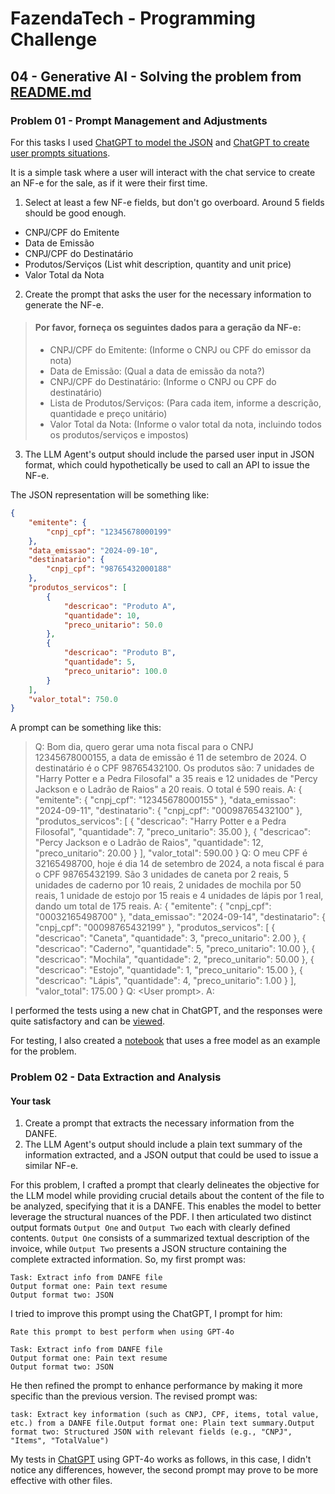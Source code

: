 <!-- @format -->

# FazendaTech - Programming Challenge

## 04 - Generative AI - Solving the problem from [README.md](README.md)

### Problem 01 - Prompt Management and Adjustments

For this tasks I used
[ChatGPT to model the JSON](https://chatgpt.com/share/676b3042-603d-4f56-8080-351735693f3a) and [ChatGPT to create user prompts situations](https://chatgpt.com/share/10cc94fb-c63c-4662-b258-b6ec4d10f85d).

It is a simple task where a user will interact with the chat service to create an NF-e for the sale, as if it were their first time.

1. Select at least a few NF-e fields, but don't go overboard. Around 5 fields should be good enough.

-   CNPJ/CPF do Emitente
-   Data de Emissão
-   CNPJ/CPF do Destinatário
-   Produtos/Serviços (List whit description, quantity and unit price)
-   Valor Total da Nota

2. Create the prompt that asks the user for the necessary information to generate the NF-e.

> <h4> Por favor, forneça os seguintes dados para a geração da NF-e: </h4>
> <ul>
> <li>CNPJ/CPF do Emitente: (Informe o CNPJ ou CPF do emissor da nota)</li>
> <li>Data de Emissão: (Qual a data de emissão da nota?)</li>
> <li>CNPJ/CPF do Destinatário: (Informe o CNPJ ou CPF do destinatário)</li>
> <li>Lista de Produtos/Serviços: (Para cada item, informe a descrição, quantidade e preço unitário)</li>
> <li>Valor Total da Nota: (Informe o valor total da nota, incluindo todos os produtos/serviços e impostos)</li>

</ul>

3. The LLM Agent's output should include the parsed user input in JSON format, which could hypothetically be used to call an API to issue the NF-e.

The JSON representation will be something like:

```json
{
	"emitente": {
		"cnpj_cpf": "12345678000199"
	},
	"data_emissao": "2024-09-10",
	"destinatario": {
		"cnpj_cpf": "98765432000188"
	},
	"produtos_servicos": [
		{
			"descricao": "Produto A",
			"quantidade": 10,
			"preco_unitario": 50.0
		},
		{
			"descricao": "Produto B",
			"quantidade": 5,
			"preco_unitario": 100.0
		}
	],
	"valor_total": 750.0
}
```

A prompt can be something like this:

> Q: Bom dia, quero gerar uma nota fiscal para o CNPJ 12345678000155, a data de emissão é 11 de setembro de 2024. O destinatário é o CPF 98765432100. Os produtos são: 7 unidades de "Harry Potter e a Pedra Filosofal" a 35 reais e 12 unidades de "Percy Jackson e o Ladrão de Raios" a 20 reais. O total é 590 reais. A: { "emitente": { "cnpj_cpf": "12345678000155" }, "data_emissao": "2024-09-11", "destinatario": { "cnpj_cpf": "00098765432100" }, "produtos_servicos": [ { "descricao": "Harry Potter e a Pedra Filosofal", "quantidade": 7, "preco_unitario": 35.00 }, { "descricao": "Percy Jackson e o Ladrão de Raios", "quantidade": 12, "preco_unitario": 20.00 } ], "valor_total": 590.00 } Q: O meu CPF é 32165498700, hoje é dia 14 de setembro de 2024, a nota fiscal é para o CPF 98765432199. São 3 unidades de caneta por 2 reais, 5 unidades de caderno por 10 reais, 2 unidades de mochila por 50 reais, 1 unidade de estojo por 15 reais e 4 unidades de lápis por 1 real, dando um total de 175 reais. A: { "emitente": { "cnpj_cpf": "00032165498700" }, "data_emissao": "2024-09-14", "destinatario": { "cnpj_cpf": "00098765432199" }, "produtos_servicos": [ { "descricao": "Caneta", "quantidade": 3, "preco_unitario": 2.00 }, { "descricao": "Caderno", "quantidade": 5, "preco_unitario": 10.00 }, { "descricao": "Mochila", "quantidade": 2, "preco_unitario": 50.00 }, { "descricao": "Estojo", "quantidade": 1, "preco_unitario": 15.00 }, { "descricao": "Lápis", "quantidade": 4, "preco_unitario": 1.00 } ], "valor_total": 175.00 } Q: \<User prompt\>. A:

I performed the tests using a new chat in ChatGPT, and the responses were quite satisfactory and can be [viewed](https://chatgpt.com/share/31a09798-c59c-4acd-bb87-eeedff3ee0ca).

For testing, I also created a [notebook](https://colab.research.google.com/drive/1CQLCJv8DJ_dm7pddpQfLWiz931qv5klN?usp=sharing) that uses a free model as an example for the problem.

### Problem 02 - Data Extraction and Analysis

#### Your task

1. Create a prompt that extracts the necessary information from the DANFE.
2. The LLM Agent's output should include a plain text summary of the information extracted, and a JSON output that could be used to issue a similar NF-e.

For this problem, I crafted a prompt that clearly delineates the objective for the LLM model while providing crucial details about the content of the file to be analyzed, specifying that it is a DANFE. This enables the model to better leverage the structural nuances of the PDF. I then articulated two distinct output formats `Output One` and `Output Two` each with clearly defined contents. `Output One` consists of a summarized textual description of the invoice, while `Output Two` presents a JSON structure containing the complete extracted information. So, my first prompt was:

```
Task: Extract info from DANFE file
Output format one: Pain text resume
Output format two: JSON
```

I tried to improve this prompt using the ChatGPT, I prompt for him:

```
Rate this prompt to best perform when using GPT-4o

Task: Extract info from DANFE file
Output format one: Pain text resume
Output format two: JSON
```

He then refined the prompt to enhance performance by making it more specific than the previous version. The revised prompt was:

```
task: Extract key information (such as CNPJ, CPF, items, total value, etc.) from a DANFE file.Output format one: Plain text summary.Output format two: Structured JSON with relevant fields (e.g., "CNPJ", "Items", "TotalValue")
```

My tests in [ChatGPT](https://chatgpt.com/share/4e82e8f9-c3ee-42b3-a596-ddfb39415553) using GPT-4o works as follows, in this case, I didn't notice any differences, however, the second prompt may prove to be more effective with other files.
